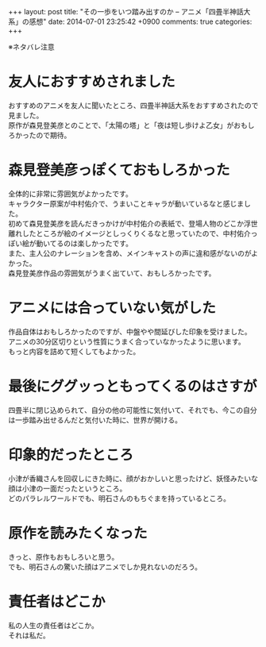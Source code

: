 +++
layout: post
title: "その一歩をいつ踏み出すのか – アニメ「四畳半神話大系」の感想"
date: 2014-07-01 23:25:42 +0900
comments: true
categories:
+++

※ネタバレ注意

# 友人におすすめされました
おすすめのアニメを友人に聞いたところ、四畳半神話大系をおすすめされたので見ました。  
原作が森見登美彦とのことで、「太陽の塔」と「夜は短し歩けよ乙女」がおもしろかったので期待。

# 森見登美彦っぽくておもしろかった
全体的に非常に雰囲気がよかったです。  
キャラクター原案が中村佑介で、うまいことキャラが動いているなと感じました。  
初めて森見登美彦を読んだきっかけが中村佑介の表紙で、登場人物のどこか浮世離れしたところが絵のイメージとしっくりくるなと思っていたので、中村佑介っぽい絵が動いてるのは楽しかったです。  
また、主人公のナレーションを含め、メインキャストの声に違和感がないのがよかった。  
森見登美彦作品の雰囲気がうまく出ていて、おもしろかったです。

# アニメには合っていない気がした
作品自体はおもしろかったのですが、中盤やや間延びした印象を受けました。  
アニメの30分区切りという性質にうまく合っていなかったように思います。  
もっと内容を詰めて短くしてもよかった。

# 最後にググッっともってくるのはさすが
四畳半に閉じ込められて、自分の他の可能性に気付いて、それでも、今この自分は一歩踏み出せるんだと気付いた時に、世界が開ける。

# 印象的だったところ
小津が香織さんを回収しにきた時に、顔がおかしいと思ったけど、妖怪みたいな顔は小津の一面だったというところ。  
どのパラレルワールドでも、明石さんのもちぐまを持っているところ。

# 原作を読みたくなった
きっと、原作もおもしろいと思う。  
でも、明石さんの驚いた顔はアニメでしか見れないのだろう。

# 責任者はどこか
私の人生の責任者はどこか。  
それは私だ。
